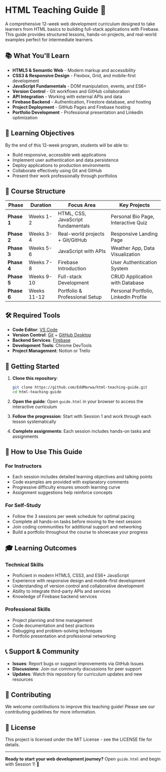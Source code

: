 # HTML Teaching Guide 🚀

A comprehensive 12-week web development curriculum designed to take learners from HTML basics to building full-stack applications with Firebase. This guide provides structured lessons, hands-on projects, and real-world examples perfect for intermediate learners.

## 📚 What You'll Learn

- **HTML5 & Semantic Web** - Modern markup and accessibility
- **CSS3 & Responsive Design** - Flexbox, Grid, and mobile-first development
- **JavaScript Fundamentals** - DOM manipulation, events, and ES6+
- **Version Control** - Git workflows and GitHub collaboration
- **API Integration** - Working with external APIs and data
- **Firebase Backend** - Authentication, Firestore database, and hosting
- **Project Deployment** - GitHub Pages and Firebase hosting
- **Portfolio Development** - Professional presentation and LinkedIn optimization

## 🎯 Learning Objectives

By the end of this 12-week program, students will be able to:
- Build responsive, accessible web applications
- Implement user authentication and data persistence
- Deploy applications to production environments
- Collaborate effectively using Git and GitHub
- Present their work professionally through portfolios

## 📅 Course Structure

| Phase | Duration | Focus Area | Key Projects |
|-------|----------|------------|--------------|
| **Phase 1** | Weeks 1-2 | HTML, CSS, JavaScript fundamentals | Personal Bio Page, Interactive Quiz |
| **Phase 2** | Weeks 3-4 | Real-world projects + Git/GitHub | Responsive Landing Page |
| **Phase 3** | Weeks 5-6 | JavaScript with APIs | Weather App, Data Visualization |
| **Phase 4** | Weeks 7-8 | Firebase Introduction | User Authentication System |
| **Phase 5** | Weeks 9-10 | Full-stack Development | CRUD Application with Database |
| **Phase 6** | Weeks 11-12 | Portfolio & Professional Setup | Personal Portfolio, LinkedIn Profile |

## 🛠️ Required Tools

- **Code Editor**: [VS Code](https://code.visualstudio.com/)
- **Version Control**: [Git](https://git-scm.com/) + [GitHub Desktop](https://desktop.github.com/)
- **Backend Services**: [Firebase](https://firebase.google.com/)
- **Development Tools**: Chrome DevTools
- **Project Management**: Notion or Trello

## 🚀 Getting Started

1. **Clone this repository**:
   ```bash
   git clone https://github.com/EddMarwa/html-teaching-guide.git
   cd html-teaching-guide
   ```

2. **Open the guide**: Open `guide.html` in your browser to access the interactive curriculum

3. **Follow the progression**: Start with Session 1 and work through each lesson systematically

4. **Complete assignments**: Each session includes hands-on tasks and assignments

## 📖 How to Use This Guide

### For Instructors
- Each session includes detailed learning objectives and talking points
- Code examples are provided with explanatory comments
- Progressive difficulty ensures smooth learning curve
- Assignment suggestions help reinforce concepts

### For Self-Study
- Follow the 3 sessions per week schedule for optimal pacing
- Complete all hands-on tasks before moving to the next session
- Join coding communities for additional support and networking
- Build a portfolio throughout the course to showcase your progress

## 🎓 Learning Outcomes

### Technical Skills
- Proficient in modern HTML5, CSS3, and ES6+ JavaScript
- Experience with responsive design and mobile-first development
- Understanding of version control and collaborative development
- Ability to integrate third-party APIs and services
- Knowledge of Firebase backend services

### Professional Skills
- Project planning and time management
- Code documentation and best practices
- Debugging and problem-solving techniques
- Portfolio presentation and professional networking

## 📞 Support & Community

- **Issues**: Report bugs or suggest improvements via GitHub Issues
- **Discussions**: Join our community discussions for peer support
- **Updates**: Watch this repository for curriculum updates and new resources

## 🤝 Contributing

We welcome contributions to improve this teaching guide! Please see our contributing guidelines for more information.

## 📄 License

This project is licensed under the MIT License - see the LICENSE file for details.

---

**Ready to start your web development journey?** Open `guide.html` and begin with Session 1! 🎉


